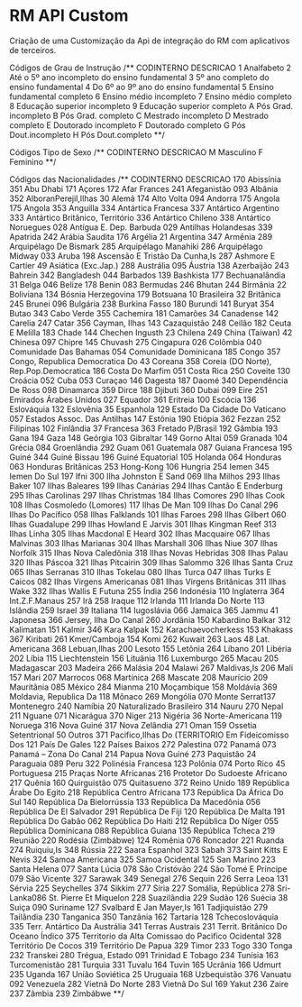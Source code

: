 # RM API Custom
Criação de uma Customização da Api de integração do RM com aplicativos de terceiros. 


Códigos de Grau de Instrução
/**
CODINTERNO	DESCRICAO
1	        Analfabeto
2	        Até o 5º ano incompleto do ensino fundamental
3	        5º ano completo do ensino fundamental
4	        Do 6º ao 9º ano do ensino fundamental 
5	        Ensino fundamental completo
6	        Ensino médio incompleto
7	        Ensino médio completo
8	        Educação superior incompleto
9	        Educação superior completo
A	        Pós Grad. incompleto
B	        Pós Grad. completo
C	        Mestrado incompleto
D	        Mestrado completo
E	        Doutorado incompleto
F	        Doutorado completo
G	        Pós Dout.incompleto
H	        Pós Dout.completo
**/

Códigos Tipo de Sexo
/**
CODINTERNO	DESCRICAO
M 			Masculino
F 			Feminino
**/

Códigos das Nacionalidades
/**
CODINTERNO	DESCRICAO
170			Abissínia
351			Abu Dhabi
171			Açores
172			Afar Frances
241			Afeganistão
093			Albânia
352			AlboranPerejil,Ilhas
30			Alemã
174			Alto Volta
094			Andorra
175			Angola
175			Angola
353			Anguilla
334			Antártica Francesa
337			Antártico Argentino
333			Antártico Britânico, Território
336			Antártico Chileno
338			Antártico Noruegues
028			Antígua E. Dep. Barbuda
029			Antilhas Holandesas
339			Apatrida
242			Arábia Saudita
176			Argélia
21			Argentina
347			Armênia
289			Arquipélago De Bismark
285			Arquipélago Manahiki
286			Arquipélago Midway
033			Aruba
198			Ascensão E Tristão Da Cunha,Is
287			Ashmore E Cartier
49			Asiática (Exc.Jap.)
288			Austrália
095			Áustria
138			Azerbaijão
243			Bahrein
342			Bangladesh
044			Barbados
139			Bashkista
177			Bechuanalândia
31			Belga
046			Belize
178			Benin
083			Bermudas
246			Bhutan
244			Birmânia
22			Boliviana
134			Bósnia Herzegovina
179			Botsuana
10			Brasileira
32			Britânica
245			Brunei
096			Bulgária
238			Burkina Fasso
180			Burundi
141			Buryat
354			Butao
343			Cabo Verde
355			Cachemira
181			Camarões
34			Canadense
142			Carelia
247			Catar
356			Cayman, Ilhas
143			Cazaquistão
248			Ceilão
182			Ceuta E Melilla
183			Chade
144			Chechen Ingusth
23			Chilena
249			China (Taiwan)
42			Chinesa
097			Chipre
145			Chuvash
275			Cingapura
026			Colômbia
040			Comunidade Das Bahamas
054			Comunidade Dominicana
185			Congo
357			Congo, Republica Democratica Do
43			Coreana
358			Coreia (DO Norte), Rep.Pop.Democratica
186			Costa Do Marfim
051			Costa Rica
250			Coveite
130			Croácia
052			Cuba
053			Curaçao
146			Dagesta
187			Daomé
340			Dependência De Ross
098			Dinamarca
359			Dirce
188			Djibuti
360			Dubai 
099			Eire
251			Emirados Árabes Unidos
027			Equador
361			Eritreia
100			Escócia
136			Eslováquia
132			Eslovênia
35			Espanhola
129			Estado Da Cidade Do Vaticano
057			Estados Assoc. Das Antilhas
147			Estônia
190			Etiópia
362			Fezzan 
252			Filipinas
102			Finlândia
37			Francesa
363			Fretado P/Brasil
192			Gâmbia
193			Gana
194			Gaza
148			Geórgia
103			Gibraltar
149			Gorno Altai
059			Granada
104			Grécia
084			Groenlândia
292			Guam
061			Guatemala
087			Guiana Francesa
195			Guiné
344			Guiné Bissau
196			Guiné Equatorial
105			Holanda
064			Honduras
063			Honduras Britânicas
253			Hong-Kong
106			Hungria
254			Iemen
345			Iemen Do Sul
197			Ifni
300			Ilha Johnston E Sand
069			Ilha Milhos
293			Ilhas Baker
107			Ilhas Baleares
199			Ilhas Canárias
294			Ilhas Cantão E Enderburg
295			Ilhas Carolinas
297			Ilhas Christmas
184			Ilhas Comores
290			Ilhas Cook
108			Ilhas Cosmoledo (Lomores)
117			Ilhas De Man
109			Ilhas Do Canal
296			Ilhas Do Pacífico
058			Ilhas Falklands
101			Ilhas Faroes
298			Ilhas Gilbert
060			Ilhas Guadalupe
299			Ilhas Howland E Jarvis
301			Ilhas Kingman Reef
313			Ilhas Linha
305			Ilhas Macdonal E Heard
302			Ilhas Macquaire
067			Ilhas Malvinas
303			Ilhas Marianas
304			Ilhas Marshall
306			Ilhas Niue
307			Ilhas Norfolk
315			Ilhas Nova Caledônia
318			Ilhas Novas Hebridas
308			Ilhas Palau
320			Ilhas Páscoa
321			Ilhas Pitcairin
309			Ilhas Salommo
326			Ilhas Santa Cruz
065			Ilhas Serranas
310			Ilhas Tokelau
080			Ilhas Turca
047			Ilhas Turks E Caicos
082			Ilhas Virgens Americanas
081			Ilhas Virgens Britânicas
311			Ilhas Wake
332			Ilhas Wallis E Futuna
255			Índia
256			Indonésia
110			Inglaterra
364			Int.Z.F.Manaus
257			Irã
258			Iraque
112			Irlanda
111			Irlanda Do Norte
113			Islândia
259			Israel
39			Italiana
114			Iugoslávia
066			Jamaica
365			Jammu 
41			Japonesa
366			Jersey, Ilha Do Canal
260			Jordânia
150			Kabardino Balkar
312			Kalimatan
151			Kalmir
346			Kara Kalpak
152			Karachaevocherkess
153			Khakass
367			Kiribati
261			Kmer/Camboja
154			Komi
262			Kuwait
263			Laos
48			Lat. Americana
368			Lebuan,Ilhas
200			Lesoto
155			Letônia
264			Líbano
201			Libéria
202			Líbia
115			Liechtenstein
156			Lituânia
116			Luxemburgo
265			Macau
205			Madagascar
203			Madeira
266			Malásia
204			Malawi
267			Maldivas,Is
206			Mali 
157			Mari
207			Marrocos
068			Martinica
268			Mascate
208			Maurício
209			Mauritânia
085			México
284			Mianma
210			Moçambique
158			Moldávia
369			Moldavia, Republica Da
118			Mônaco
269			Mongólia
070			Monte Serrat137 Montenegro
240			Namíbia
20			Naturalizado Brasileiro
314			Nauru
270			Nepal
211			Nguane
071			Nicarágua
370			Niger
213			Nigéria
36			Norte-Americana
119			Noruega
316			Nova Guiné
317			Nova Zelândia
271			Oman
159			Ossetia Setentrional
50			Outros
371			Pacifico,Ilhas Do (TERRITORIO Em Fideicomisso Dos 
121			País De Gales
122			Países Baixos
272			Palestina
072			Panamá
073			Panamá – Zona Do Canal
214			Papua Nova Guiné
273			Paquistão
24			Paraguaia
089			Peru
322			Polinésia Francesa
123			Polônia
074			Porto Rico
45			Portuguesa
215			Praças Norte Africanas
216			Protetor Do Sudoeste Africano
217			Quênia
160			Quirguistão
075			Quitasueno
372			Reino Unido
189			República Árabe Do Egito
218			República Centro Africana
173			República Da África Do Sul
140			República Da Bielorrússia
133			República Da Macedônia
056			República De El Salvador
291			República De Fiji
120			República De Malta
191			República Do Gabão
062			República Do Haiti
212			República Do Níger
055			República Dominicana
088			República Guiana
135			República Tcheca
219			Reunião
220			Rodésia (Zimbábwe)
124			Romênia
076			Roncador
221			Ruanda
274			Ruiquiu,Is
348			Rússia
222			Saara Espanhol
323			Sabah
373			Saint Kitts E Nevis
324			Samoa Americana
325			Samoa Ocidental
125			San Marino
223			Santa Helena
077			Santa Lúcia
078			São Cristóvão
224			São Tomé E Príncipe
079			São Vicente
327			Sarawak
349			Senegal
276			Sequin
226			Serra Leoa
131			Sérvia
225			Seychelles
374			Sikkim
277			Síria
227			Somália, República
278			Sri-Lanka086 St. Pierre Et Miquelon
228			Suazilândia
229			Sudão
126			Suécia
38			Suiça
090			Suriname
127			Svalbard E Jan Mayer,Is
161			Tadjiquistão
279			Tailândia
230			Tanganica
350			Tanzânia
162			Tartaria
128			Tchecoslováquia
335			Terr. Antártico Da Austrália
341			Terras Austrais
231			Territ. Britânico Do Oceano Índico
375			Territorio da Alta Comissao do Pacifico Ocidental
328			Território De Cocos
319			Território De Papua
329			Timor
233			Togo
330			Tonga
232			Transkei
280			Trégua, Estado
091			Trinidad E Tobago
234			Tunísia
163			Turcomenistão
281			Turquia
331			Tuvalu
164			Tuvin
165			Ucrânia
166			Udmurt
235			Uganda
167			União Soviética
25			Uruguaia
168			Uzbequistão
376			Vanuatu
092			Venezuela
282			Vietnã Do Norte
283			Vietnã Do Sul
169			Yakut
236			Zaire
237			Zâmbia
239			Zimbábwe
**/





